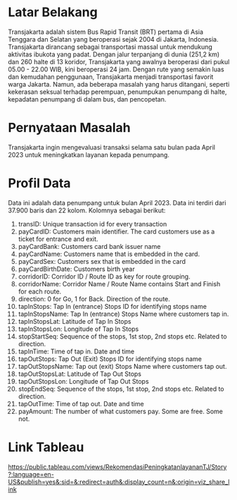 # Latar Belakang
Transjakarta adalah sistem Bus Rapid Transit (BRT) pertama di Asia Tenggara dan Selatan yang beroperasi sejak 2004 di Jakarta, Indonesia. Transjakarta dirancang sebagai transportasi massal untuk mendukung aktivitas ibukota yang padat. Dengan jalur terpanjang di dunia (251,2 km) dan 260 halte di 13 koridor, Transjakarta yang awalnya beroperasi dari pukul 05.00 - 22.00 WIB, kini beroperasi 24 jam. Dengan rute yang semakin luas dan kemudahan penggunaan, Transjakarta menjadi transportasi favorit warga Jakarta. Namun, ada beberapa masalah yang harus ditangani, seperti kekerasan seksual terhadap perempuan, penumpukan penumpang di halte, kepadatan penumpang di dalam bus, dan pencopetan.
# **Pernyataan Masalah**
Transjakarta ingin mengevaluasi transaksi selama satu bulan pada April 2023 untuk meningkatkan layanan kepada penumpang.
# **Profil Data**
Data ini adalah data penumpang untuk bulan April 2023. Data ini terdiri dari 37.900 baris dan 22 kolom. Kolomnya sebagai berikut:
1.	transID: Unique transaction id for every transaction
2.	payCardID: Customers main identifier. The card customers use as a ticket for entrance and exit.
3.	payCardBank: Customers card bank issuer name
4.	payCardName: Customers name that is embedded in the card.
5.	payCardSex: Customers sex that is embedded in the card
6.	payCardBirthDate: Customers birth year
7.	corridorID: Corridor ID / Route ID as key for route grouping.
8.	corridorName: Corridor Name / Route Name contains Start and Finish for each route.
9.	direction: 0 for Go, 1 for Back. Direction of the route.
10.	tapInStops: Tap In (entrance) Stops ID for identifying stops name
11.	tapInStopsName: Tap In (entrance) Stops Name where customers tap in.
12.	tapInStopsLat: Latitude of Tap In Stops
13.	tapInStopsLon: Longitude of Tap In Stops
14.	stopStartSeq: Sequence of the stops, 1st stop, 2nd stops etc. Related to direction.
15.	tapInTime: Time of tap in. Date and time
16.	tapOutStops: Tap Out (Exit) Stops ID for identifying stops name
17.	tapOutStopsName: Tap out (exit) Stops Name where customers tap out.
18.	tapOutStopsLat: Latitude of Tap Out Stops
19.	tapOutStopsLon: Longitude of Tap Out Stops
20.	stopEndSeq: Sequence of the stops, 1st stop, 2nd stops etc. Related to direction.
21.	tapOutTime: Time of tap out. Date and time
22.	payAmount: The number of what customers pay. Some are free. Some not.
# **Link Tableau**
https://public.tableau.com/views/RekomendasiPeningkatanlayananTJ/Story?:language=en-US&publish=yes&:sid=&:redirect=auth&:display_count=n&:origin=viz_share_link 
